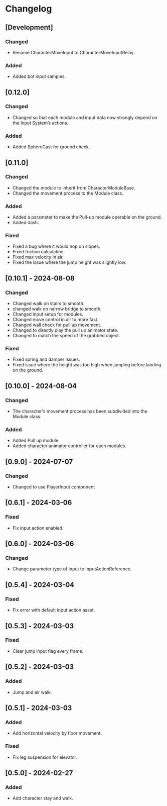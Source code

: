 # Changelog

## [Development]

### Changed

- Rename CharacterMoveInput to CharacterMoveInputRelay.

### Added

- Added bot input samples.

## [0.12.0]

### Changed

- Changed so that each module and input data now strongly depend on the Input System’s actions.

### Added

- Added SphereCast for ground check.

## [0.11.0]

### Changed

- Changed the module to inherit from CharacterModuleBase.
- Changed the movement process to the Module class.

### Added

- Added a parameter to make the Pull-up module operable on the ground.
- Added dash.

### Fixed

- Fixed a bug where it would hop on slopes.
- Fixed friction calculation.
- Fixed max velocity in air.
- Fixed the issue where the jump height was slightly low.

## [0.10.1] - 2024-08-08

### Changed

- Changed walk on stairs to smooth.
- changed walk on narrow bridge to smooth.
- Changed input setup for modules.
- Changed move control in air to more fast.
- Changed wall check for pull up movement.
- Changed to directly play the pull up animator state.
- Changed to match the speed of the grabbed object.

### Fixed

- Fixed spring and damper issues.
- Fixed issue where the height was too high when jumping before landing on the ground.

## [0.10.0] - 2024-08-04

### Changed

- The character's movement process has been subdivided into the Module class.

### Added

- Added Pull up module.
- Added character animator controller for each modules.

## [0.9.0] - 2024-07-07

### Changed

- Changed to use PlayerInput component

## [0.6.1] - 2024-03-06

### Fixed

- Fix input action enabled.

## [0.6.0] - 2024-03-06

### Changed

- Change parameter type of input to InputActionReference.

## [0.5.4] - 2024-03-04

### Fixed

- Fix error with default input action asset.

## [0.5.3] - 2024-03-03

### Fixed

- Clear jump input flag every frame.

## [0.5.2] - 2024-03-03

### Added

- Jump and air walk.

## [0.5.1] - 2024-03-03

### Added

- Add horizontal velocity by floor movement.

### Fixed

- Fix leg suspension for elevator.

## [0.5.0] - 2024-02-27

### Added

- Add character stay and walk.
